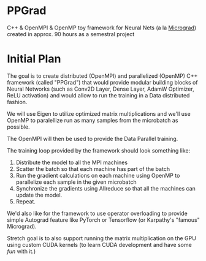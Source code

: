 # PPGrad
C++ &amp; OpenMPI &amp; OpenMP toy framework for Neural Nets (a la [Micrograd](https://github.com/karpathy/micrograd)) created in approx. 90 hours as a semestral project

# Initial Plan

The goal is to create distributed (OpenMPI) and parallelized (OpenMP) C++ framework (called "PPGrad") that would provide modular building blocks of Neural Networks (such as Conv2D Layer, Dense Layer, AdamW Optimizer, ReLU activation) and would allow to run the training in a Data distributed fashion.

We will use Eigen to utilize optimized matrix multiplications and we'll use OpenMP to paralellize run as many samples from the microbatch as possible.

The OpenMPI will then be used to provide the Data Parallel training.

The training loop provided by the framework should look something like:
1. Distribute the model to all the MPI machines
2. Scatter the batch so that each machine has part of the batch
3. Run the gradient calculations on each machine using OpenMP to parallelize each sample in the given microbatch
4. Synchronize the gradients using Allreduce so that all the machines can update the model.
5. Repeat.

We'd also like for the framework to use operator overloading to provide simple Autograd feature like PyTorch or Tensorflow (or Karpathy's "famous" Micrograd).

Stretch goal is to also support running the matrix multiplication on the GPU using custom CUDA kernels (to learn CUDA development and have some *fun* with it.)
